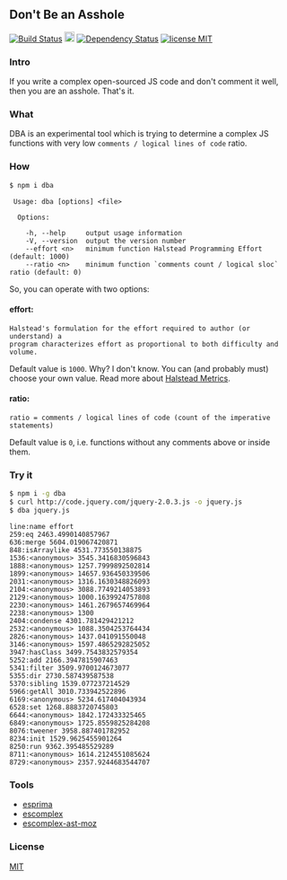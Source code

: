 ## Don't Be an Asshole
[![Build Status](https://secure.travis-ci.org/deepsweet/dba.png)](https://travis-ci.org/deepsweet/dba) <a href="http://badge.fury.io/js/dba"><img src="https://badge.fury.io/js/dba@2x.png" alt="NPM version" height="18"></a> [![Dependency Status](https://gemnasium.com/deepsweet/dba.png)](https://gemnasium.com/deepsweet/dba) [![license MIT](http://b.repl.ca/v1/license-MIT-brightgreen.png)](https://github.com/deepsweet/dba/blob/master/LICENSE)

### Intro
If you write a complex open-sourced JS code and don't comment it well, then you are an asshole. That's it.

### What
DBA is an experimental tool which is trying to determine a complex JS functions with very low `comments / logical lines of code` ratio.

### How
```sh
$ npm i dba
```

```
 Usage: dba [options] <file>

  Options:

    -h, --help     output usage information
    -V, --version  output the version number
    --effort <n>   minimum function Halstead Programming Effort (default: 1000)
    --ratio <n>    minimum function `comments count / logical sloc` ratio (default: 0)
```

So, you can operate with two options:

#### effort:

```
Halstead's formulation for the effort required to author (or understand) a
program characterizes effort as proportional to both difficulty and volume.
```

Default value is `1000`. Why? I don't know. You can (and probably must) choose your own value. Read more about [Halstead Metrics](http://www.grammatech.com/codesonar/metrics/halstead).

#### ratio:

```
ratio = comments / logical lines of code (count of the imperative statements)
```

Default value is `0`, i.e. functions without any comments above or inside them.

### Try it

```sh
$ npm i -g dba
$ curl http://code.jquery.com/jquery-2.0.3.js -o jquery.js
$ dba jquery.js
```

```
line:name effort
259:eq 2463.4990140857967
636:merge 5604.019067420871
848:isArraylike 4531.773550138875
1536:<anonymous> 3545.3416830596843
1888:<anonymous> 1257.7999892502814
1899:<anonymous> 14657.936450339506
2031:<anonymous> 1316.1630348826093
2104:<anonymous> 3088.7749214053893
2129:<anonymous> 1000.1639924757808
2230:<anonymous> 1461.2679657469964
2238:<anonymous> 1300
2404:condense 4301.781429421212
2532:<anonymous> 1088.3504253764434
2826:<anonymous> 1437.041091550048
3146:<anonymous> 1597.4865292825052
3947:hasClass 3499.7543832579354
5252:add 2166.3947815907463
5341:filter 3509.9700124673077
5355:dir 2730.587439587538
5370:sibling 1539.077237214529
5966:getAll 3010.733942522896
6169:<anonymous> 5234.617404043934
6528:set 1268.8883720745803
6644:<anonymous> 1842.172433325465
6849:<anonymous> 1725.8559825284208
8076:tweener 3958.887401782952
8234:init 1529.9625455901264
8250:run 9362.395485529289
8711:<anonymous> 1614.2124551085624
8729:<anonymous> 2357.9244683544707
```

### Tools
* [esprima](https://github.com/ariya/esprima)
* [escomplex](https://github.com/philbooth/escomplex)
* [escomplex-ast-moz](https://github.com/philbooth/escomplex-ast-moz)

### License
[MIT](https://github.com/deepsweet/dba/blob/master/LICENSE)

